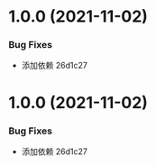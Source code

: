 # 1.0.0 (2021-11-02)


### Bug Fixes

* 添加依赖 26d1c27



# 1.0.0 (2021-11-02)


### Bug Fixes

* 添加依赖 26d1c27



